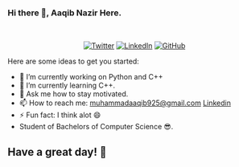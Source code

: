### Hi there 👋, Aaqib Nazir Here.
<br>
<p align="center">
	<a href="https://twitter.com/aaqib925"><img src="https://img.shields.io/twitter/follow/aaqib925?label=@aaqib925&style=social" alt="Twitter"></a>  
	<a href="https://"><img src="https://img.shields.io/badge/LinkedIn--_.svg?style=social&logo=linkedin" alt="LinkedIn"></a>  
  <a href="https://github.com/Aaqib925"><img src="https://img.shields.io/github/followers/Aaqib925.svg?label=GitHub&style=social" alt="GitHub"></a>  
</p>


Here are some ideas to get you started:

- 🔭 I’m currently working on Python and C++
- 🌱 I’m currently learning C++.
- 💬 Ask me how to stay motivated.
- 📫 How to reach me: muhammadaaqib925@gmail.com
                      <a href="https://www.linkedin.com/in/aaqib-nazir-a65110197/">Linkedin</a>
- ⚡ Fun fact: I think alot 😄
- Student of Bachelors of Computer Science 😎.

## Have a great day! 🤍

<!--
**Aaqib925/Aaqib925** is a ✨ _special_ ✨ repository because its `README.md` (this file) appears on your GitHub profile.
